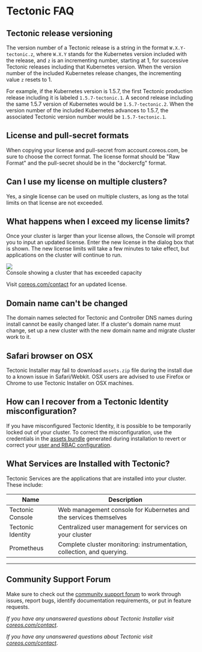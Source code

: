 # Tectonic FAQ

## Tectonic release versioning

The version number of a Tectonic release is a string in the format `W.X.Y-tectonic.z`, where `W.X.Y` stands for the Kubernetes version included with the release, and `z` is an incrementing number, starting at 1, for successive Tectonic releases including that Kubernetes version. When the version number of the included Kubernetes release changes, the incrementing value `z` resets to 1.

For example, if the Kubernetes version is 1.5.7, the first Tectonic production release including it is labeled `1.5.7-tectonic.1`. A second release including the same 1.5.7 version of Kubernetes would be `1.5.7-tectonic.2`. When the version number of the included Kubernetes advances to 1.5.7, the associated Tectonic version number would be `1.5.7-tectonic.1`.

## License and pull-secret formats

When copying your license and pull-secret from account.coreos.com, be sure to choose the correct format. The license format should be "Raw Format" and the pull-secret should be in the "dockercfg" format.

## Can I use my license on multiple clusters?

Yes, a single license can be used on multiple clusters, as long as the total limits on that license are not exceeded.

## What happens when I exceed my license limits?

Once your cluster is larger than your license allows, the Console will prompt you to input an updated license. Enter the new license in the dialog box that is shown. The new license limits will take a few minutes to take effect, but applications on the cluster will continue to run.

<div class="row">
  <div class="col-lg-8 col-lg-offset-2 col-md-10 col-md-offset-1 col-sm-12 col-xs-12 co-m-screenshot">
    <img src="../img/license-exceeded.png">
    <div class="co-m-screenshot-caption">Console showing a cluster that has exceeded capacity</div>
  </div>
</div>

Visit [coreos.com/contact][contact] for an updated license.

## Domain name can't be changed

The domain names selected for Tectonic and Controller DNS names during install cannot be easily changed later. If a cluster's domain name must change, set up a new cluster with the new domain name and migrate cluster work to it.

## Safari browser on OSX

Tectonic Installer may fail to download `assets.zip` file during the install due to a known issue in Safari/Webkit. OSX users are advised to use Firefox or Chrome to use Tectonic Installer on OSX machines.

## How can I recover from a Tectonic Identity misconfiguration?

If you have misconfigured Tectonic Identity, it is possible to be temporarily locked out of your cluster. To correct the misconfiguration, use the credentials in the [assets bundle][assets] generated during installation to revert or correct your [user and RBAC configuration][user-management].

## What Services are Installed with Tectonic?

Tectonic Services are the applications that are installed into your cluster. These include:

| Name | Description |
|------|-------------|
| Tectonic Console   | Web management console for Kubernetes and the services themselves |
| Tectonic Identity  | Centralized user management for services on your cluster |
| Prometheus         | Complete cluster monitoring: instrumentation, collection, and querying. |

---

## Community Support Forum

Make sure to check out the [community support forum](https://github.com/coreos/tectonic-forum/issues) to work through issues, report bugs, identify documentation requirements, or put in feature requests.

*If you have any unanswered questions about Tectonic Installer visit [coreos.com/contact][contact]*.

*If you have any unanswered questions about Tectonic visit [coreos.com/contact][contact]*.


[assets]: ../admin/assets-zip.md
[user-management]: ../admin/user-management.md
[contact]: https://coreos.com/contact/
[sign-up]: https://account.coreos.com/signup/summary/tectonic-2016-12
